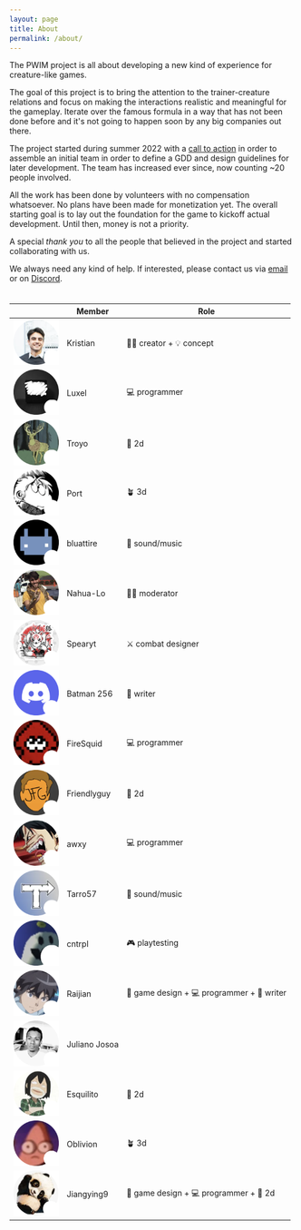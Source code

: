 ```yaml
---
layout: page
title: About
permalink: /about/
---
```


The PWIM project is all about developing a new kind of experience for creature-like games.

The goal of this project is to bring the attention to the trainer-creature relations and focus on making the interactions realistic and meaningful for the gameplay. Iterate over the famous formula in a way that has not been done before and it's not going to happen soon by any big companies out there.

The project started during summer 2022 with a [call to action](https://www.reddit.com/r/INAT/comments/w3evyf/pokémoncreaturelike_project_with_innovative/) in order to assemble an initial team in order to define a GDD and design guidelines for later development. The team has increased ever since, now counting ~20 people involved.

All the work has been done by volunteers with no compensation whatsoever. No plans have been made for monetization yet. The overall starting goal is to lay out the foundation for the game to kickoff actual development. Until then, money is not a priority.

A special *thank you* to all the people that believed in the project and started collaborating with us.

We always need any kind of help. If interested, please contact us via [email](kristiannotari@icloud.com) or on [Discord](discordapp.com/users/760138053908955136).

<style>
div#members-table {
    display: block;
    margin-top: 36px;
}
div#members-table + table td:first-child img {
    height: 80px;
    width: 80px;
}
div#members-table + table td:first-child {
    max-height: 80px;
    max-width: 80px;
}
</style>

<div id="members-table"></div>

| | Member | Role |
| - | - | - |
| ![kristian](assets/images/members/kristian.png) | Kristian | :man_office_worker: creator + :bulb: concept |
| ![luxel](assets/images/members/luxel.png) | Luxel | :computer: programmer |
| ![troyo](assets/images/members/troyo.png) | Troyo | :art: 2d |
| ![port](assets/images/members/port.png) | Port | 🪴 3d |
| ![bluattire](assets/images/members/bluattire.png) | bluattire | :musical_score: sound/music |
| ![nahualo](assets/images/members/nahualo.png) | Nahua-Lo | :man_office_worker: moderator |
| ![spearyt](assets/images/members/spearyt.png) | Spearyt | :crossed_swords: combat designer |
| ![batman256](assets/images/members/batman256.png) | Batman 256 | :pencil: writer |
| ![firesquid](assets/images/members/firesquid.png) | FireSquid | :computer: programmer |
| ![friendlyguy](assets/images/members/friendlyguy.png) | Friendlyguy | :art: 2d |
| ![awxy](assets/images/members/awxy.png) | awxy | :computer: programmer |
| ![tarro57](assets/images/members/tarro57.png) | Tarro57 | :musical_score: sound/music |
| ![cntrpl](assets/images/members/cntrpl.png) | cntrpl | :video_game: playtesting |
| ![raijian](assets/images/members/raijian.png) | Raijian | :game_die: game design + :computer: programmer + :pencil: writer |
| ![julianojosoa](assets/images/members/julianojosoa.png) | Juliano Josoa |  |
| ![esquilito](assets/images/members/esquilito.png) | Esquilito | :art: 2d |
| ![oblivion](assets/images/members/oblivion.png) | Oblivion | 🪴 3d |
| ![jiangying9](assets/images/members/jiangying9.png) | Jiangying9 | :game_die: game design + :computer: programmer + :art: 2d |
